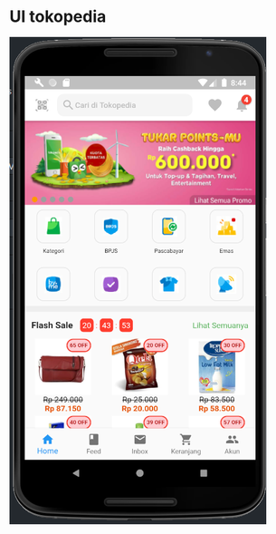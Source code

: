 # UI tokopedia

<img src="https://github.com/flutterdotid/ui_tokopedia/blob/master/Screenshot_1.png?raw=true">
